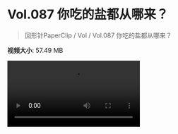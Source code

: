 # Vol.087 你吃的盐都从哪来？

> 回形针PaperClip / Vol / Vol.087 你吃的盐都从哪来？

**视频大小**: 57.49 MB

<div class="video"><video src="https://file.hsyhx.top/video/PaperClip/Vol/087.mp4" controls preload>🤔 您的浏览器不支持 video 标签</video></div>